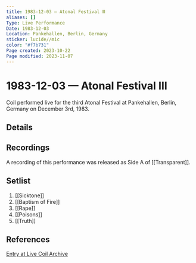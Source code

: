 ```yaml
---
title: 1983-12-03 — Atonal Festival Ⅲ
aliases: []
Type: Live Performance
Date: 1983-12-03
Location: Pankehallen, Berlin, Germany
sticker: lucide//mic
color: "#f7b731"
Page created: 2023-10-22
Page modified: 2023-11-07
---
```


# 1983-12-03 — Atonal Festival Ⅲ

Coil performed live for the third Atonal Festival at Pankehallen, Berlin, Germany on December 3rd, 1983.

## Details


## Recordings

A recording of this performance was released as Side A of [[Transparent]].

## Setlist
1. [[Sicktone]]
2. [[Baptism of Fire]]
3. [[Rape]]
4. [[Poisons]]
5. [[Truth]]

## References

[Entry at Live Coil Archive](https://live-coil-archive.com/1983-2/1983-atonal/)
